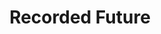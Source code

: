 ---
title: "Recorded Future"
years: [2021]
logo: "assets/images/recordedfuture-logo-white.png"
link: "https://www.recordedfuture.com/"
type: "supporters"
---
